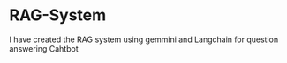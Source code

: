 # RAG-System
I have created the RAG system using gemmini and Langchain for question answering Cahtbot
